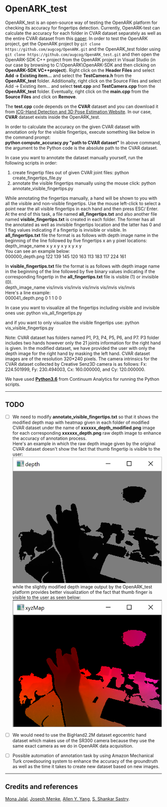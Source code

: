 # OpenARK_test

OpenARK_test is an open-source way of testing the OpenARK platform for checking its accuracy for fingertips detection. Currently, OpenARK-test can calculate the accuracy for each folder in CVAR dataset separately as well as the entire CVAR dataset from this [paper](https://www.tugraz.at/fileadmin/user_upload/Institute/ICG/Images/team_lepetit/publications/oberweger_cvpr16.pdf).
In order to test the OpenARK project, get the OpenARK project by `git clone https://github.com/augcog/OpenARK.git` and the OpenARK_test folder using `git clone https://github.com/augcog/OpenARK_test.git` and then open the
OpenARK-SDK C++ project from the OpenARK project in Visual Studio (in our case by browsing to C:\OpenARK\OpenARK-SDK and then clicking on **OpenARK-SDK VC++project**). Right click on the **Header Files** and select **Add -> Existing item...** and select the **TestCamera.h** from the **OpenARK_test** folder. Additionally, right click on the Source Files and select Add -> Existing item... and select **test.cpp** and **TestCamera.cpp** from the **OpenARK_test** folder. 
Eventually, right click on the **main.cpp** from the **Source Files** and click on **Remove**. 

The **test.cpp** code depends on the **CVAR** dataset and you can download it from [ICG-Hand Detection and 3D Pose Estimation Website](https://www.tugraz.at/fileadmin/user_upload/Institute/ICG/Downloads/team_lepetit/3d_hand_pose/CVAR_dataset.zip). In our case, **CVAR** dataset exists inside the OpenARK_test. <br />

In order to calculate the accuracy on the given CVAR dataset with annotation only for the visible fingertips, execute something like below in the command prompt: <br />
**python compute_accuracy.py "path to CVAR dataset"** 
In above command, the argument to the Python code is the absolute path to the CVAR dataset. <br />

In case you want to annotate the dataset manually yourself, run the following scripts in order: <br />


1) create fingertip files out of given CVAR joint files: python create_fingertips_file.py <br />
2) annotate the visible fingertips manually using the mouse click: python annotate_visible_fingertips.py <br />

While annotating the fingertips manually, a hand will be shown to you with all the visible and non-visible fingertips. Use the mouse left-click to select a point near the all visible fingertips in each hand and then press ESC/ Enter. At the end of this task, a file named **all_fingertips.txt** and also another file named **visible_fingertips.txt** is created in each folder. The former has all the annotated as well as invisible fingertips location and the latter has 0 and 1 flag values indicating if a fingertip is invisible or visible. In **all_fingertips.txt** file the format is as follows with depth image name in the beginning of the line followed by five fingertips x an y pixel locations: <br />
depth_image_name x y x y x y x y x y <br />
You can see an example below: <br />
000000_depth.png 122 139 145 120 163 113 183 117 224 161 <br />

In **visible_fingertips.txt** file the format is as follows with depth image name in the beginning of the line followed by five binary values indicating if the corresponding fingertip in the **all_fingertips.txt** file is visible (1) or invisible (0). <br />
depth_image_name vis/invis vis/invis vis/invis vis/invis vis/invis <br />
Here's a line example: <br />
000041_depth.png 0 1 1 0 0 <br />

In case you want to visualize all the fingertips including visible and invisible ones use: python vis_all_fingertips.py <br />

and if you want to only visualize the visible fingertips use: python vis_visible_fingertips.py <br />

Note: CVAR dataset has folders named P1, P3, P4, P5, P6, and P7. P3 folder includes two hands however only the 21 joints information for the right hand is given. In the modified dataset, we have provided the user with only the depth image for the right hand by masking the left hand. CVAR dataset images are of the resolution 320*240 pixels. The camera intrinsics for the CVAR dataset collected by Creative Senz3D camera is as follows: Fx: 224.501999, Fy: 230.494003, Cx: 160.000000, and Cy: 120.000000. <br />



We have used [**Python3.6**](https://www.continuum.io/downloads) from Continuum Analytics for running the Python scripts. <br />

----

## TODO

- [ ] We need to modify **annotate_visible_fingertips.txt** so that it shows the modified depth map with heatmap given in each folder of modified CVAR dataset under the name of **xxxxxx_depth_modified.png** image for each corresponding **xxxxxx_depth.png** raw depth image to enhance the accuracy of annotation process. <br />
Here's an example in which the raw depth image given by the original CVAR dataset doesn't show the fact that thumb fingertip is visible to the user: <br />
![Raw Depth Image](https://github.com/augcog/OpenARK_test/blob/master/raw_depth.PNG) <br />
while the slightly modified depth image output by the OpenARK_test platform provides better visualization of the fact that thumb finger is visible to the user as seen below: <br />
![Modified Depth Image](https://github.com/augcog/OpenARK_test/blob/master/xyzMap.PNG) <br />

- [ ] We would need to use the BigHand2.2M dataset egocentric hand dataset which makes use of the SR300 camera because they use the same exact camera as we do in OpenARK data acquisition. <br />
- [ ] Possible automation of annotation task by using Amazon Mechanical Turk crowdsouring system to enhance the accuracy of the groundtruth as well as the time it takes to create new dataset based on new images.

----
## Credits and references

[Mona Jalal](http://monajalal.com/), [Joseph Menke](https://people.eecs.berkeley.edu/~joemenke/), [Allen Y. Yang](https://people.eecs.berkeley.edu/~yang/), [S. Shankar Sastry](http://robotics.eecs.berkeley.edu/~sastry/).
